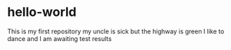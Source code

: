 # hello-world
This is my first repository 
my uncle is sick but the highway is green
I like to dance and I am awaiting test results
